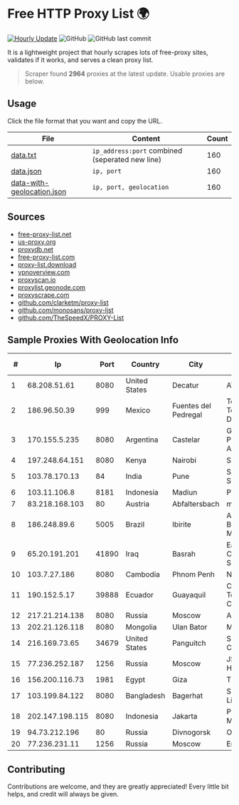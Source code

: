 
# Free HTTP Proxy List 🌍

[![Hourly Update](https://github.com/mertguvencli/http-proxy-list/actions/workflows/main.yml/badge.svg?branch=main)](https://github.com/mertguvencli/http-proxy-list/actions/workflows/main.yml)
![GitHub](https://img.shields.io/github/license/mertguvencli/http-proxy-list)
![GitHub last commit](https://img.shields.io/github/last-commit/mertguvencli/http-proxy-list)

It is a lightweight project that hourly scrapes lots of free-proxy sites, validates if it works, and serves a clean proxy list.


> Scraper found **2964** proxies at the latest update. Usable proxies are below.

## Usage

Click the file format that you want and copy the URL.


|File|Content|Count|
|----|-------|-----|
|[data.txt](https://raw.githubusercontent.com/mertguvencli/http-proxy-list/main/proxy-list/data.txt)|`ip_address:port` combined (seperated new line)|160|
|[data.json](https://raw.githubusercontent.com/mertguvencli/http-proxy-list/main/proxy-list/data.json)|`ip, port`|160|
|[data-with-geolocation.json](https://raw.githubusercontent.com/mertguvencli/http-proxy-list/main/proxy-list/data-with-geolocation.json)|`ip, port, geolocation`|160|

## Sources

* [free-proxy-list.net](https://free-proxy-list.net)
* [us-proxy.org](https://www.us-proxy.org)
* [proxydb.net](http://proxydb.net)
* [free-proxy-list.com](https://free-proxy-list.com/?page=&port=&type%5B%5D=http&type%5B%5D=https&up_time=0&search=Search)
* [proxy-list.download](https://www.proxy-list.download/HTTP)
* [vpnoverview.com](https://vpnoverview.com/privacy/anonymous-browsing/free-proxy-servers)
* [proxyscan.io](https://www.proxyscan.io)
* [proxylist.geonode.com](https://proxylist.geonode.com/api/proxy-list?limit=300&page=1&sort_by=lastChecked&sort_type=desc&protocols=http,https)
* [proxyscrape.com](https://api.proxyscrape.com/v2/?request=displayproxies&protocol=http&timeout=10000&country=all&ssl=all&anonymity=all)
* [github.com/clarketm/proxy-list](https://raw.githubusercontent.com/clarketm/proxy-list/master/proxy-list-raw.txt)
* [github.com/monosans/proxy-list](https://raw.githubusercontent.com/monosans/proxy-list/main/proxies/http.txt)
* [github.com/TheSpeedX/PROXY-List](https://raw.githubusercontent.com/TheSpeedX/PROXY-List/master/http.txt)


## Sample Proxies With Geolocation Info

|#|Ip|Port|Country|City|Internet Service Provider|
|-|--|----|-------|----|-------------------------|
|1|68.208.51.61|8080|United States|Decatur|AT&T Corp|
|2|186.96.50.39|999|Mexico|Fuentes del Pedregal|Total Play Telecomunicaciones SA De CV|
|3|170.155.5.235|8080|Argentina|Castelar|Gobernacion de la Provincia de Buenos Aires|
|4|197.248.64.151|8080|Kenya|Nairobi|Safaricom Limited|
|5|103.78.170.13|84|India|Pune|Sanjeevan Networks Services Pvt Ltd|
|6|103.11.106.8|8181|Indonesia|Madiun|PT. Pascal Indonesia|
|7|83.218.168.103|80|Austria|Abfaltersbach|myNet GmbH|
|8|186.248.89.6|5005|Brazil|Ibirite|AMERICAN TOWER DO BRASIL-COMUNICAÔÔO MULTIMÔDIA LT|
|9|65.20.191.201|41890|Iraq|Basrah|EarthLink Ltd. Communications&Internet Services|
|10|103.7.27.186|8080|Cambodia|Phnom Penh|NTT (Thailand) Limited|
|11|190.152.5.17|39888|Ecuador|Guayaquil|Corporacion Nacional De Telecomunicaciones - CNT EP|
|12|217.21.214.138|8080|Russia|Moscow|AO TRANSTELECOM|
|13|202.21.126.118|8080|Mongolia|Ulan Bator|Mobinet LLC|
|14|216.169.73.65|34679|United States|Panguitch|South Central Communications, Inc.|
|15|77.236.252.187|1256|Russia|Moscow|JSC "ER-Telecom Holding"|
|16|156.200.116.73|1981|Egypt|Giza|TE Data|
|17|103.199.84.122|8080|Bangladesh|Bagerhat|Summit Communication Limited|
|18|202.147.198.115|8080|Indonesia|Jakarta|PT. MNC Kabel Mediacom|
|19|94.73.212.196|80|Russia|Divnogorsk|ORIONNET|
|20|77.236.231.11|1256|Russia|Moscow|Enforta-MSK|



## Contributing

Contributions are welcome, and they are greatly appreciated! Every
little bit helps, and credit will always be given.

